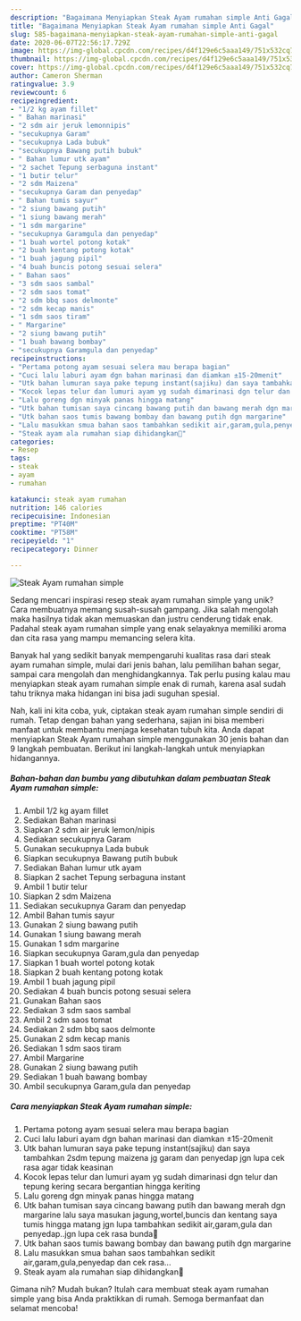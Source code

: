 ```yaml
---
description: "Bagaimana Menyiapkan Steak Ayam rumahan simple Anti Gagal"
title: "Bagaimana Menyiapkan Steak Ayam rumahan simple Anti Gagal"
slug: 585-bagaimana-menyiapkan-steak-ayam-rumahan-simple-anti-gagal
date: 2020-06-07T22:56:17.729Z
image: https://img-global.cpcdn.com/recipes/d4f129e6c5aaa149/751x532cq70/steak-ayam-rumahan-simple-foto-resep-utama.jpg
thumbnail: https://img-global.cpcdn.com/recipes/d4f129e6c5aaa149/751x532cq70/steak-ayam-rumahan-simple-foto-resep-utama.jpg
cover: https://img-global.cpcdn.com/recipes/d4f129e6c5aaa149/751x532cq70/steak-ayam-rumahan-simple-foto-resep-utama.jpg
author: Cameron Sherman
ratingvalue: 3.9
reviewcount: 6
recipeingredient:
- "1/2 kg ayam fillet"
- " Bahan marinasi"
- "2 sdm air jeruk lemonnipis"
- "secukupnya Garam"
- "secukupnya Lada bubuk"
- "secukupnya Bawang putih bubuk"
- " Bahan lumur utk ayam"
- "2 sachet Tepung serbaguna instant"
- "1 butir telur"
- "2 sdm Maizena"
- "secukupnya Garam dan penyedap"
- " Bahan tumis sayur"
- "2 siung bawang putih"
- "1 siung bawang merah"
- "1 sdm margarine"
- "secukupnya Garamgula dan penyedap"
- "1 buah wortel potong kotak"
- "2 buah kentang potong kotak"
- "1 buah jagung pipil"
- "4 buah buncis potong sesuai selera"
- " Bahan saos"
- "3 sdm saos sambal"
- "2 sdm saos tomat"
- "2 sdm bbq saos delmonte"
- "2 sdm kecap manis"
- "1 sdm saos tiram"
- " Margarine"
- "2 siung bawang putih"
- "1 buah bawang bombay"
- "secukupnya Garamgula dan penyedap"
recipeinstructions:
- "Pertama potong ayam sesuai selera mau berapa bagian"
- "Cuci lalu laburi ayam dgn bahan marinasi dan diamkan ±15-20menit"
- "Utk bahan lumuran saya pake tepung instant(sajiku) dan saya tambahkan 2sdm tepung maizena jg garam dan penyedap jgn lupa cek rasa agar tidak keasinan"
- "Kocok lepas telur dan lumuri ayam yg sudah dimarinasi dgn telur dan tepung kering secara bergantian hingga keriting"
- "Lalu goreng dgn minyak panas hingga matang"
- "Utk bahan tumisan saya cincang bawang putih dan bawang merah dgn margarine lalu saya masukan jagung,wortel,buncis dan kentang saya tumis hingga matang jgn lupa tambahkan sedikit air,garam,gula dan penyedap..jgn lupa cek rasa bunda🤗"
- "Utk bahan saos tumis bawang bombay dan bawang putih dgn margarine"
- "Lalu masukkan smua bahan saos tambahkan sedikit air,garam,gula,penyedap dan cek rasa..."
- "Steak ayam ala rumahan siap dihidangkan🤗"
categories:
- Resep
tags:
- steak
- ayam
- rumahan

katakunci: steak ayam rumahan 
nutrition: 146 calories
recipecuisine: Indonesian
preptime: "PT40M"
cooktime: "PT58M"
recipeyield: "1"
recipecategory: Dinner

---
```



![Steak Ayam rumahan simple](https://img-global.cpcdn.com/recipes/d4f129e6c5aaa149/751x532cq70/steak-ayam-rumahan-simple-foto-resep-utama.jpg)

Sedang mencari inspirasi resep steak ayam rumahan simple yang unik? Cara membuatnya memang susah-susah gampang. Jika salah mengolah maka hasilnya tidak akan memuaskan dan justru cenderung tidak enak. Padahal steak ayam rumahan simple yang enak selayaknya memiliki aroma dan cita rasa yang mampu memancing selera kita.

Banyak hal yang sedikit banyak mempengaruhi kualitas rasa dari steak ayam rumahan simple, mulai dari jenis bahan, lalu pemilihan bahan segar, sampai cara mengolah dan menghidangkannya. Tak perlu pusing kalau mau menyiapkan steak ayam rumahan simple enak di rumah, karena asal sudah tahu triknya maka hidangan ini bisa jadi suguhan spesial.




Nah, kali ini kita coba, yuk, ciptakan steak ayam rumahan simple sendiri di rumah. Tetap dengan bahan yang sederhana, sajian ini bisa memberi manfaat untuk membantu menjaga kesehatan tubuh kita. Anda dapat menyiapkan Steak Ayam rumahan simple menggunakan 30 jenis bahan dan 9 langkah pembuatan. Berikut ini langkah-langkah untuk menyiapkan hidangannya.

<!--inarticleads1-->

##### Bahan-bahan dan bumbu yang dibutuhkan dalam pembuatan Steak Ayam rumahan simple:

1. Ambil 1/2 kg ayam fillet
1. Sediakan  Bahan marinasi
1. Siapkan 2 sdm air jeruk lemon/nipis
1. Sediakan secukupnya Garam
1. Gunakan secukupnya Lada bubuk
1. Siapkan secukupnya Bawang putih bubuk
1. Sediakan  Bahan lumur utk ayam
1. Siapkan 2 sachet Tepung serbaguna instant
1. Ambil 1 butir telur
1. Siapkan 2 sdm Maizena
1. Sediakan secukupnya Garam dan penyedap
1. Ambil  Bahan tumis sayur
1. Gunakan 2 siung bawang putih
1. Gunakan 1 siung bawang merah
1. Gunakan 1 sdm margarine
1. Siapkan secukupnya Garam,gula dan penyedap
1. Siapkan 1 buah wortel potong kotak
1. Siapkan 2 buah kentang potong kotak
1. Ambil 1 buah jagung pipil
1. Sediakan 4 buah buncis potong sesuai selera
1. Gunakan  Bahan saos
1. Sediakan 3 sdm saos sambal
1. Ambil 2 sdm saos tomat
1. Sediakan 2 sdm bbq saos delmonte
1. Gunakan 2 sdm kecap manis
1. Sediakan 1 sdm saos tiram
1. Ambil  Margarine
1. Gunakan 2 siung bawang putih
1. Sediakan 1 buah bawang bombay
1. Ambil secukupnya Garam,gula dan penyedap




<!--inarticleads2-->

##### Cara menyiapkan Steak Ayam rumahan simple:

1. Pertama potong ayam sesuai selera mau berapa bagian
1. Cuci lalu laburi ayam dgn bahan marinasi dan diamkan ±15-20menit
1. Utk bahan lumuran saya pake tepung instant(sajiku) dan saya tambahkan 2sdm tepung maizena jg garam dan penyedap jgn lupa cek rasa agar tidak keasinan
1. Kocok lepas telur dan lumuri ayam yg sudah dimarinasi dgn telur dan tepung kering secara bergantian hingga keriting
1. Lalu goreng dgn minyak panas hingga matang
1. Utk bahan tumisan saya cincang bawang putih dan bawang merah dgn margarine lalu saya masukan jagung,wortel,buncis dan kentang saya tumis hingga matang jgn lupa tambahkan sedikit air,garam,gula dan penyedap..jgn lupa cek rasa bunda🤗
1. Utk bahan saos tumis bawang bombay dan bawang putih dgn margarine
1. Lalu masukkan smua bahan saos tambahkan sedikit air,garam,gula,penyedap dan cek rasa...
1. Steak ayam ala rumahan siap dihidangkan🤗




Gimana nih? Mudah bukan? Itulah cara membuat steak ayam rumahan simple yang bisa Anda praktikkan di rumah. Semoga bermanfaat dan selamat mencoba!
